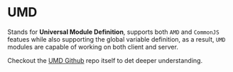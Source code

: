 # UMD

Stands for **Universal Module Definition**, supports both `AMD` and `CommonJS` featues while also supporting the global variable definition, as a result, `UMD` modules are capable of working on both client and server.

Checkout the [UMD Github](https://github.com/umdjs/umd) repo itself to det deeper understanding.
